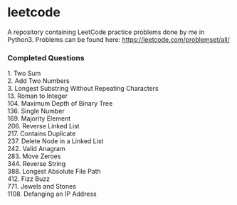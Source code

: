 # leetcode
A repository containing LeetCode practice problems done by me in Python3.
Problems can be found here: https://leetcode.com/problemset/all/

### Completed Questions
1\. Two Sum  
2\. Add Two Numbers  
3\. Longest Substring Without Repeating Characters  
13\. Roman to Integer   
104\. Maximum Depth of Binary Tree  
136\. Single Number  
169\. Majority Element   
206\. Reverse Linked List  
217\. Contains Duplicate  
237\. Delete Node in a Linked List  
242\. Valid Anagram  
283\. Move Zeroes  
344\. Reverse String  
388\. Longest Absolute File Path  
412\. Fizz Buzz  
771\. Jewels and Stones  
1108\. Defanging an IP Address  
